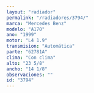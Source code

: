```yaml
---
layout: "radiador"
permalink: "/radiadores/3794/"
marca: "Mercedes Benz"
modelo: "A170"
ano: "1999"
motor: "L4 1.9"
transmision: "Automática"
parte: "62781A"
clima: "Con clima"
alto: "23 5/8"
ancho: "14 1/8"
observaciones: ""
id: "3794"
---
```


